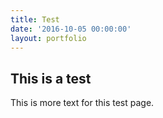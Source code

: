 ```yaml
---
title: Test
date: '2016-10-05 00:00:00'
layout: portfolio
---
```

## This is a test
This is more text for this test page.
